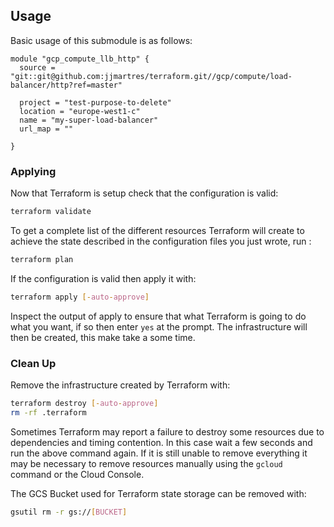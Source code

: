 ## Usage
Basic usage of this submodule is as follows:

```hcl
module "gcp_compute_llb_http" {
  source = "git::git@github.com:jjmartres/terraform.git//gcp/compute/load-balancer/http?ref=master"

  project = "test-purpose-to-delete"
  location = "europe-west1-c"
  name = "my-super-load-balancer"
  url_map = ""

}
```
### Applying

Now that Terraform is setup check that the configuration is valid:

```bash
terraform validate 
```

To get a complete list of the different resources Terraform will create to achieve the state described in the configuration files you just wrote, run :

```bash
terraform plan
```

If the configuration is valid then apply it with:

```bash
terraform apply [-auto-approve]
```

Inspect the output of apply to ensure that what Terraform is going to do what you want, if so then enter `yes` at the prompt.
The infrastructure will then be created, this make take a some time.


### Clean Up

Remove the infrastructure created by Terraform with:

```bash
terraform destroy [-auto-approve]
rm -rf .terraform
```

Sometimes Terraform may report a failure to destroy some resources due to dependencies and timing contention.
In this case wait a few seconds and run the above command again. If it is still unable to remove everything it may be necessary to remove resources manually using the `gcloud` command or the Cloud Console.

The GCS Bucket used for Terraform state storage can be removed with:

```bash
gsutil rm -r gs://[BUCKET]
```